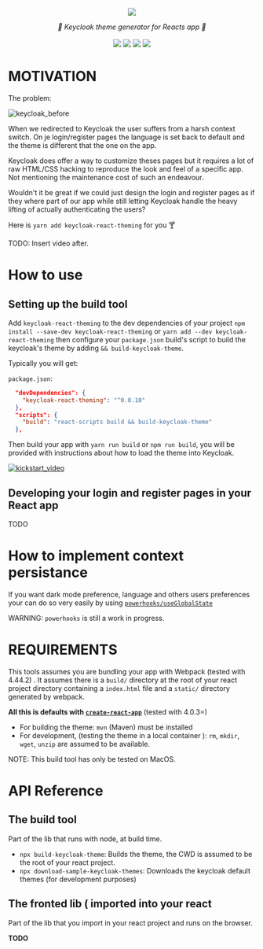 <p align="center">
    <img src="https://user-images.githubusercontent.com/6702424/109387840-eba11f80-7903-11eb-9050-db1dad883f78.png">  
</p>
<p align="center">
    <i>🔏 Keycloak theme generator for Reacts app 🔏</i>
    <br>
    <br>
    <img src="https://github.com/garronej/keycloak-react-theming/workflows/ci/badge.svg?branch=develop">
    <img src="https://img.shields.io/bundlephobia/minzip/keycloak-react-theming">
    <img src="https://img.shields.io/npm/dw/keycloak-react-theming">
    <img src="https://img.shields.io/npm/l/keycloak-react-theming">
</p>

# MOTIVATION

The problem: 

![keycloak_before](https://user-images.githubusercontent.com/6702424/108838381-dbbbcf80-75d3-11eb-8ae8-db41563ef9db.gif)

When we redirected to Keycloak the user suffers from a harsh context switch.
On je login/register pages the language is set back to default and the theme is different that the one on the app.  

Keycloak does offer a way to customize theses pages but it requires a lot of raw HTML/CSS hacking
to reproduce the look and feel of a specific app. Not mentioning the maintenance cost of such an endeavour.  

Wouldn't it be great if we could just design the login and register pages as if they where part of our app while
still letting Keycloak handle the heavy lifting of actually authenticating the users? 

Here is `yarn add keycloak-react-theming` for you 🍸

TODO: Insert video after.

# How to use

## Setting up the build tool

Add `keycloak-react-theming` to the dev dependencies of your project `npm install --save-dev keycloak-react-theming` or `yarn add --dev keycloak-react-theming`
then configure your `package.json` build's script to build the keycloak's theme by adding `&& build-keycloak-theme`.

Typically you will get: 

`package.json`:
```json
  "devDependencies": {
    "keycloak-react-theming": "^0.0.10"
  },
  "scripts": {
    "build": "react-scripts build && build-keycloak-theme"
  },
```

Then build your app with `yarn run build` or `npm run build`, you will be provided with instructions
about how to load the theme into Keycloak.

[![kickstart_video](https://user-images.githubusercontent.com/6702424/108877866-f146ee80-75ff-11eb-8120-003b3c5f6dd8.png)](https://youtu.be/xTz0Rj7i2v8)

## Developing your login and register pages in your React app

TODO

# How to implement context persistance

If you want dark mode preference, language and others users preferences your can do so
very easily by using [`powerhooks/useGlobalState`](https://github.com/garronej/powerhooks)

WARNING: `powerhooks` is still a work in progress.

# REQUIREMENTS

This tools assumes you are bundling your app with Webpack (tested with 4.44.2) .
It assumes there is a `build/` directory at the root of your react project directory containing a `index.html` file
and a `static/` directory generated by webpack.

**All this is defaults with [`create-react-app`](https://create-react-app.dev)** (tested with 4.0.3=)

- For building the theme: `mvn` (Maven) must be installed
- For development, (testing the theme in a local container ): `rm`, `mkdir`, `wget`, `unzip` are assumed to be available.

NOTE: This build tool has only be tested on MacOS.

# API Reference 

## The build tool 

Part of the lib that runs with node, at build time.

- `npx build-keycloak-theme`: Builds the theme, the CWD is assumed to be the root of your react project.
- `npx download-sample-keycloak-themes`: Downloads the keycloak default themes (for development purposes)

## The fronted lib ( imported into your react 

Part of the lib that you import in your react project and runs on the browser.

**TODO**

